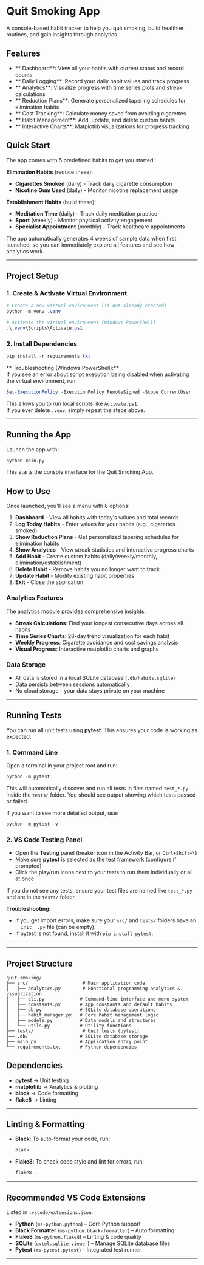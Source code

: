 # Quit Smoking App  

A console-based habit tracker to help you quit smoking, build healthier routines, and gain insights through analytics.  

##  Features

- ** Dashboard**: View all your habits with current status and record counts
- ** Daily Logging**: Record your daily habit values and track progress
- ** Analytics**: Visualize progress with time series plots and streak calculations
- ** Reduction Plans**: Generate personalized tapering schedules for elimination habits
- ** Cost Tracking**: Calculate money saved from avoiding cigarettes
- ** Habit Management**: Add, update, and delete custom habits
- ** Interactive Charts**: Matplotlib visualizations for progress tracking

##  Quick Start

The app comes with 5 predefined habits to get you started:

**Elimination Habits** (reduce these):
- **Cigarettes Smoked** (daily) - Track daily cigarette consumption
- **Nicotine Gum Used** (daily) - Monitor nicotine replacement usage

**Establishment Habits** (build these):
- **Meditation Time** (daily) - Track daily meditation practice
- **Sport** (weekly) - Monitor physical activity engagement  
- **Specialist Appointment** (monthly) - Track healthcare appointments

The app automatically generates 4 weeks of sample data when first launched, so you can immediately explore all features and see how analytics work.

---

## Project Setup  

### 1. Create & Activate Virtual Environment  

```powershell
# Create a new virtual environment (if not already created)
python -m venv .venv

# Activate the virtual environment (Windows PowerShell)
.\.venv\Scripts\Activate.ps1
```

### 2. Install Dependencies  

```powershell
pip install -r requirements.txt
```

** Troubleshooting (Windows PowerShell):**  
If you see an error about script execution being disabled when activating the virtual environment, run:  

```powershell
Set-ExecutionPolicy -ExecutionPolicy RemoteSigned -Scope CurrentUser
```

This allows you to run local scripts like `Activate.ps1`.  
If you ever delete `.venv`, simply repeat the steps above.  

---

##  Running the App  

Launch the app with:  

```sh
python main.py
```

This starts the console interface for the Quit Smoking App.  

##  How to Use

Once launched, you'll see a menu with 8 options:

1. **Dashboard** - View all habits with today's values and total records
2. **Log Today Habits** - Enter values for your habits (e.g., cigarettes smoked)
3. **Show Reduction Plans** - Get personalized tapering schedules for elimination habits
4. **Show Analytics** - View streak statistics and interactive progress charts
5. **Add Habit** - Create custom habits (daily/weekly/monthly, elimination/establishment)
6. **Delete Habit** - Remove habits you no longer want to track
7. **Update Habit** - Modify existing habit properties
8. **Exit** - Close the application

###  Analytics Features

The analytics module provides comprehensive insights:

- **Streak Calculations**: Find your longest consecutive days across all habits
- **Time Series Charts**: 28-day trend visualization for each habit
- **Weekly Progress**: Cigarette avoidance and cost savings analysis
- **Visual Progress**: Interactive matplotlib charts and graphs

###  Data Storage

- All data is stored in a local SQLite database (`.db/habits.sqlite`)
- Data persists between sessions automatically
- No cloud storage - your data stays private on your machine

---

## Running Tests  


You can run all unit tests using **pytest**. This ensures your code is working as expected.

### 1. Command Line

Open a terminal in your project root and run:

```powershell
python -m pytest
```

This will automatically discover and run all tests in files named `test_*.py` inside the `tests/` folder. You should see output showing which tests passed or failed.

If you want to see more detailed output, use:

```powershell
python -m pytest -v
```

### 2. VS Code Testing Panel

- Open the **Testing** panel (beaker icon in the Activity Bar, or `Ctrl+Shift+\`)
- Make sure **pytest** is selected as the test framework (configure if prompted)
- Click the play/run icons next to your tests to run them individually or all at once

If you do not see any tests, ensure your test files are named like `test_*.py` and are in the `tests/` folder.

**Troubleshooting:**
- If you get import errors, make sure your `src/` and `tests/` folders have an `__init__.py` file (can be empty).
- If pytest is not found, install it with `pip install pytest`.

---


---

##  Project Structure

```
quit-smoking/
├── src/                    # Main application code
│   ├── analytics.py        # Functional programming analytics & visualization
│   ├── cli.py             # Command-line interface and menu system
│   ├── constants.py       # App constants and default habits
│   ├── db.py              # SQLite database operations
│   ├── habit_manager.py   # Core habit management logic
│   ├── models.py          # Data models and structures
│   └── utils.py           # Utility functions
├── tests/                  # Unit tests (pytest)
├── .db/                   # SQLite database storage
├── main.py                # Application entry point
└── requirements.txt       # Python dependencies
```

## Dependencies

- **pytest** → Unit testing
- **matplotlib** → Analytics & plotting
- **black** → Code formatting
- **flake8** → Linting

---

## Linting & Formatting

- **Black**: To auto-format your code, run:
  ```powershell
  black .
  ```
- **Flake8**: To check code style and lint for errors, run:
  ```powershell
  flake8 .
  ```

---

## Recommended VS Code Extensions  

Listed in `.vscode/extensions.json`:  

- **Python** (`ms-python.python`) – Core Python support  
- **Black Formatter** (`ms-python.black-formatter`) – Auto formatting  
- **Flake8** (`ms-python.flake8`) – Linting & code quality  
- **SQLite** (`qwtel.sqlite-viewer`) – Manage SQLite database files  
- **Pytest** (`ms-pytest.pytest`) – Integrated test runner  

---

